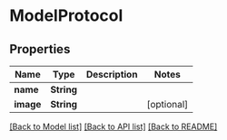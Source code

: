 # ModelProtocol

## Properties
Name | Type | Description | Notes
------------ | ------------- | ------------- | -------------
**name** | **String** |  | 
**image** | **String** |  | [optional] 

[[Back to Model list]](../README.md#documentation-for-models) [[Back to API list]](../README.md#documentation-for-api-endpoints) [[Back to README]](../README.md)


